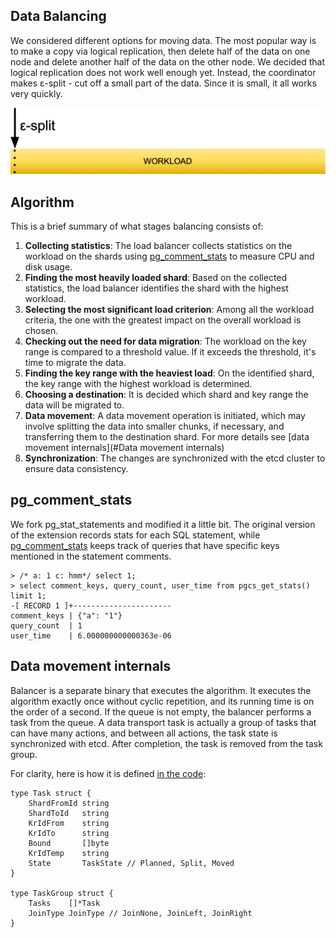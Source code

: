 ## Data Balancing

We considered different options for moving data. The most popular way is to make a copy via logical replication, then delete half of the data on one node and delete another half of the data on the other node. We decided that logical replication does not work well enough yet. Instead, the coordinator makes ε-split - cut off a small part of the data. Since it is small, it all works very quickly.

![ε-split](e-split.png "ε-split")



## Algorithm 

This is a brief summary of what stages balancing consists of:

1. **Collecting statistics**: The load balancer collects statistics on the workload on the shards using [pg_comment_stats](#pg_comment_stats) to measure CPU and disk usage.
2. **Finding the most heavily loaded shard**: Based on the collected statistics, the load balancer identifies the shard with the highest workload.
3. **Selecting the most significant load criterion**: Among all the workload criteria, the one with the greatest impact on the overall workload is chosen.
4. **Checking out the need for data migration**: The workload on the key range is compared to a threshold value. If it exceeds the threshold, it's time to migrate the data.
5. **Finding the key range with the heaviest load**: On the identified shard, the key range with the highest workload is determined.
6. **Choosing a destination**: It is decided which shard and key range the data will be migrated to.
7. **Data movement**: A data movement operation is initiated, which may involve splitting the data into smaller chunks, if necessary, and transferring them to the destination shard. For more details see [data movement internals](#Data movement internals)
8. **Synchronization**: The changes are synchronized with the etcd cluster to ensure data consistency.

## pg_comment_stats

We fork pg_stat_statements and modified it a little bit. The original version of the extension records stats for each SQL statement, while [pg_comment_stats](https://github.com/munakoiso/pg_comment_stats) keeps track of queries that have specific keys mentioned in the statement comments.

```
> /* a: 1 c: hmm*/ select 1;
> select comment_keys, query_count, user_time from pgcs_get_stats() limit 1;
-[ RECORD 1 ]+----------------------
comment_keys | {"a": "1"}
query_count  | 1
user_time    | 6.000000000000363e-06
```

## Data movement internals

Balancer is a separate binary that executes the algorithm. It executes the algorithm exactly once without cyclic repetition, and its running time is on the order of a second. If the queue is not empty, the balancer performs a task from the queue. A data transport task is actually a group of tasks that can have many actions, and between all actions, the task state is synchronized with etcd. After completion, the task is removed from the task group.

For clarity, here is how it is defined [in the code](https://github.com/pg-sharding/spqr/blob/master/pkg/models/tasks/tasks.go ):

```
type Task struct {
	ShardFromId string
	ShardToId   string
	KrIdFrom    string
	KrIdTo      string
	Bound       []byte
	KrIdTemp    string
	State       TaskState // Planned, Split, Moved
}

type TaskGroup struct {
	Tasks    []*Task
	JoinType JoinType // JoinNone, JoinLeft, JoinRight
}
```
